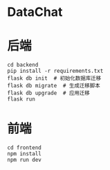 # DataChat

# 后端
```
cd backend
pip install -r requirements.txt
flask db init  # 初始化数据库迁移
flask db migrate  # 生成迁移脚本
flask db upgrade  # 应用迁移
flask run
```

# 前端
```
cd frontend
npm install
npm run dev
```
